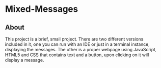 # Mixed-Messages
## About
This project is a brief, small project. There are two different versions included in it, one you can run with an IDE or just in a terminal instance, displaying the messages. The other is a proper webpage using JavaScript, HTML5 and CSS that contains text and a button, upon clicking on it will display a message.